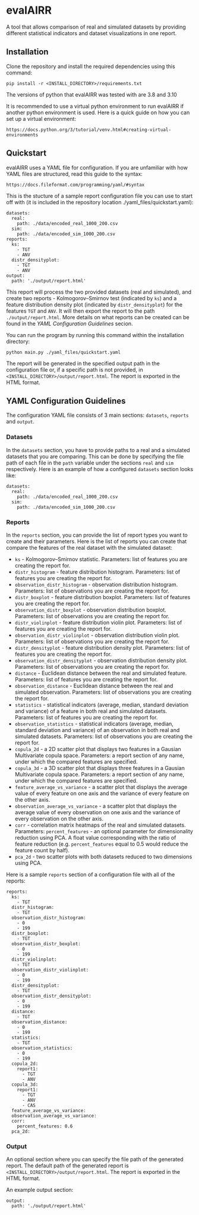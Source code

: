 # evalAIRR

A tool that allows comparison of real and simulated datasets by providing different statistical indicators and dataset visualizations in one report.

## Installation

Clone the repository and install the required dependencies using this command:

`pip install -r <INSTALL_DIRECTORY>/requirements.txt`

The versions of python that evalAIRR was tested with are 3.8 and 3.10

It is recommended to use a virtual python environment to run evalAIRR if another python environment is used. Here is a quick guide on how you can set up a virtual environment:

`https://docs.python.org/3/tutorial/venv.html#creating-virtual-environments`

## Quickstart

evalAIRR uses a YAML file for configuration. If you are unfamiliar with how YAML files are structured, read this guide to the syntax:

`https://docs.fileformat.com/programming/yaml/#syntax`

This is the stucture of a sample report configuration file you can use to start off with (it is included in the repository location ./yaml_files/quickstart.yaml):

```
datasets:
  real:
    path: ./data/encoded_real_1000_200.csv
  sim:
    path: ./data/encoded_sim_1000_200.csv
reports:
  ks:
    - TGT
    - ANV
  distr_densityplot:
    - TGT
    - ANV
output:
  path: './output/report.html'
```

This report will process the two provided datasets (real and simulated), and create two reports - Kolmogorov–Smirnov test (indicated by `ks`) and a feature distribution density plot (indicated by `distr_densityplot`) for the features `TGT` and `ANV`. It will then export the report to the path `./output/report.html`. More details on what reports can be created can be found in the *YAML Configuration Guidelines* secion.

You can run the program by running this command within the installation directory:

`python main.py ./yaml_files/quickstart.yaml`

The report will be generated in the specified output path in the configuration file or, if a specific path is not provided, in `<INSTALL_DIRECTORY>/output/report.html`. The report is exported in the HTML format.

## YAML Configuration Guidelines

The configuration YAML file consists of 3 main sections: `datasets`, `reports` and `output`.

### Datasets

In the `datasets` section, you have to provide paths to a real and a simulated datasets that you are comparing. This can be done by specifying the file path of each file in the `path` variable under the sections `real` and `sim` respectively. Here is an example of how a configured `datasets` section looks like:

```
datasets:
  real:
    path: ./data/encoded_real_1000_200.csv
  sim:
    path: ./data/encoded_sim_1000_200.csv
```

### Reports

In the `reports` section, you can provide the list of report types you want to create and their parameters. Here is the list of reports you can create that compare the features of the real dataset with the simulated dataset:

- `ks` - Kolmogorov–Smirnov statistic. Parameters: list of features you are creating the report for.
- `distr_histogram` - feature distribution histogram. Parameters: list of features you are creating the report for.
- `observation_distr_histogram` - observation distribution histogram. Parameters: list of observations you are creating the report for.
- `distr_boxplot` - feature distribution boxplot. Parameters: list of features you are creating the report for.
- `observation_distr_boxplot` - observation distribution boxplot. Parameters: list of observations you are creating the report for.
- `distr_violinplot` - feature distribution violin plot. Parameters: list of features you are creating the report for.
- `observation_distr_violinplot` - observation distribution violin plot. Parameters: list of observations you are creating the report for.
- `distr_densityplot` - feature distribution density plot. Parameters: list of features you are creating the report for.
- `observation_distr_densityplot` - observation distribution density plot. Parameters: list of observations you are creating the report for.
- `distance` - Euclidean distance between the real and simulated feature. Parameters: list of features you are creating the report for.
- `observation_distance` - Euclidean distance between the real and simulated observation. Parameters: list of observations you are creating the report for.
- `statistics` - statistical indicators (average, median, standard deviation and variance) of a feature in both real and simulated datasets. Parameters: list of features you are creating the report for.
- `observation_statistics` - statistical indicators (average, median, standard deviation and variance) of an observation in both real and simulated datasets. Parameters: list of observations you are creating the report for.
- `copula_2d` - a 2D scatter plot that displays two features in a Gausian Multivariate copula space. Parameters: a report section of any name, under which the compared features are specified.
- `copula_3d` - a 3D scatter plot that displays three features in a Gausian Multivariate copula space. Parameters: a report section of any name, under which the compared features are specified.
- `feature_average_vs_variance` - a scatter plot that displays the average value of every feature on one axis and the variance of every feature on the other axis.
- `observation_average_vs_variance` - a scatter plot that displays the average value of every observation on one axis and the variance of every observation on the other axis.
- `corr` - correlation matrix heatmaps of the real and simulated datasets. Parameters: `percent_features` - an optional parameter for dimensionality reduction using PCA. A float value corresponding with the ratio of feature reduction (e.g. `percent_features` equal to 0.5 would reduce the feature count by half). 
- `pca_2d` - two scatter plots with both datasets reduced to two dimensions using PCA.

Here is a sample `reports` section of a configuration file with all of the reports:

```
reports:
  ks:
    - TGT
  distr_histogram:
    - TGT
  observation_distr_histogram:
    - 0
    - 199
  distr_boxplot:
    - TGT
  observation_distr_boxplot:
    - 0
    - 199
  distr_violinplot:
    - TGT
  observation_distr_violinplot:
    - 0
    - 199
  distr_densityplot:
    - TGT
  observation_distr_densityplot:
    - 0
    - 199
  distance:
    - TGT
  observation_distance:
    - 0
    - 199
  statistics:
    - TGT
  observation_statistics:
    - 0
    - 199
  copula_2d:
    report1:
      - TGT
      - ANV
  copula_3d:
    report1:
      - TGT
      - ANV
      - CAS
  feature_average_vs_variance:
  observation_average_vs_variance:
  corr:
    percent_features: 0.6
  pca_2d:
```

### Output

An optional section where you can specify the file path of the generated report. The default path of the generated report is `<INSTALL_DIRECTORY>/output/report.html`. The report is exported in the HTML format.

An example output section:

```
output:
  path: './output/report.html'
```
